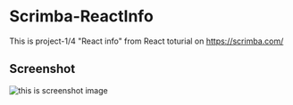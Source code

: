 # Scrimba-ReactInfo
This is project-1/4 "React info" from React toturial on https://scrimba.com/


## Screenshot
![this is screenshot image](https://i.ibb.co/HzKvsxB/69-DE07-D4-6-A69-4-F0-D-8-E95-CF4-A8-E9-A29-B4.jpg)

